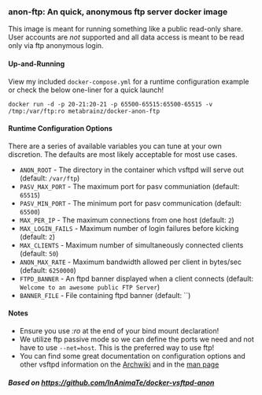 ### anon-ftp: An quick, anonymous ftp server docker image

This image is meant for running something like a public read-only share. User accounts are *not* supported and all data access is meant to be read only via ftp anonymous login.

#### Up-and-Running

View my included `docker-compose.yml` for a runtime configuration example or check the below one-liner for a quick launch!

```
docker run -d -p 20-21:20-21 -p 65500-65515:65500-65515 -v /tmp:/var/ftp:ro metabrainz/docker-anon-ftp
```

#### Runtime Configuration Options

There are a series of available variables you can tune at your own discretion. The defaults are most likely acceptable for most use cases.

* `ANON_ROOT` - The directory in the container which vsftpd will serve out (default: `/var/ftp`)
* `PASV_MAX_PORT` - The maximum port for pasv communiation (default: `65515`)
* `PASV_MIN_PORT` - The minimum port for pasv communication (default: `65500`)
* `MAX_PER_IP` - The maximum connections from one host (default: `2`)
* `MAX_LOGIN_FAILS` - Maximum number of login failures before kicking (default: `2`)
* `MAX_CLIENTS` - Maximum number of simultaneously connected clients (default: `50`)
* `ANON_MAX_RATE` - Maximum bandwidth allowed per client in bytes/sec (default: `6250000`)
* `FTPD_BANNER` - An ftpd banner displayed when a client connects (default: `Welcome to an awesome public FTP Server`)
* `BANNER_FILE` - File containing ftpd banner (default: ``)

#### Notes

* Ensure you use *:ro* at the end of your bind mount declaration!
* We utilize ftp passive mode so we can define the ports we need and not have to use `--net=host`. This is the preferred way to use ftp!
* You can find some great documentation on configuration options and other vsftpd information on the [Archwiki](https://wiki.archlinux.org/index.php/Very_Secure_FTP_Daemon) and in the [man page](https://security.appspot.com/vsftpd/vsftpd_conf.html)

##### Based on https://github.com/InAnimaTe/docker-vsftpd-anon
